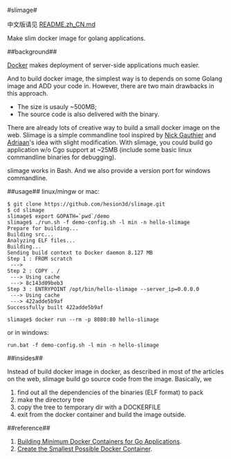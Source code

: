 #slimage#

中文版请见 [README.zh_CN.md](https://github.com/hesion3d/slimage/blob/master/README.zh_CN.md)

Make slim docker image for golang applications.

##background##

[Docker](https://www.docker.com/) makes deployment of server-side applications much easier.

And to build docker image, the simplest way is to depends on some Golang image and ADD your code in. However, there are two main drawbacks in this approach.
- The size is usauly ~500MB;
- The source code is also delivered with the binary.

There are already lots of creative way to build a small docker image on the web. Slimage is a simple commandline tool inspired by [Nick Gauthier](https://blog.codeship.com/building-minimal-docker-containers-for-go-applications/) and [Adriaan](http://blog.xebia.com/create-the-smallest-possible-docker-container/)'s idea with slight modification. With slimage, you could build go application w/o Cgo support at ~25MB (include some basic linux commandline binaries for debugging).

slimage works in Bash. And we also provide a version port for windows commandline.

##usage##
linux/mingw or mac:
```
$ git clone https://github.com/hesion3d/slimage.git
$ cd slimage
slimage$ export GOPATH=`pwd`/demo
slimage$ ./run.sh -f demo-config.sh -l min -n hello-slimage
Prepare for building...
Building src...
Analyzing ELF files...
Building...
Sending build context to Docker daemon 8.127 MB
Step 1 : FROM scratch
 ---> 
Step 2 : COPY . /
 ---> Using cache
 ---> 8c143d09beb3
Step 3 : ENTRYPOINT /opt/bin/hello-slimage --server_ip=0.0.0.0
 ---> Using cache
 ---> 422adde5b9af
Successfully built 422adde5b9af

slimage$ docker run --rm -p 8080:80 hello-slimage
```

or in windows:
```
run.bat -f demo-config.sh -l min -n hello-slimage
```

##insides##

Instead of build docker image in docker, as described in most of the articles on the web, slimage build go source code from the image. Basically, we

 1. find out all the dependencies of the binaries (ELF format) to pack
 2. make the directory tree
 3. copy the tree to temporary dir with a DOCKERFILE
 4. exit from the docker container and build the image outside.

##reference##

1. [Building Minimum Docker Containers for Go Applications](https://blog.codeship.com/building-minimal-docker-containers-for-go-applications/).
2. [Create the Smallest Possible Docker Container](http://blog.xebia.com/create-the-smallest-possible-docker-container/).
